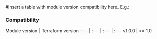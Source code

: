 #Insert a table with module version compatibility here. E.g.:

### Compatibility
Module version | Terraform version
:--- | :--- | :--- | :---
v1.0.0 | >= 1.0